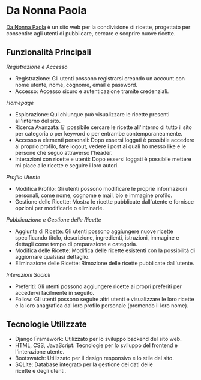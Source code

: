 # Da Nonna Paola

[Da Nonna Paola](https://danonnapaola.up.railway.app/) è un sito web per la condivisione di ricette, progettato per consentire agli utenti di pubblicare, cercare e scoprire nuove ricette.

## Funzionalità Principali

*Registrazione e Accesso*
- Registrazione: Gli utenti possono registrarsi creando un account con nome utente, nome, cognome, email e password.
- Accesso: Accesso sicuro e autenticazione tramite credenziali.

*Homepage*
- Esplorazione: Qui chiunque può visualizzare le ricette presenti all'interno del sito.
- Ricerca Avanzata: E' possibile cercare le ricette all'interno di tutto il sito per categoria o per keyword o per entrambe contemporaneamente.
- Accesso a elementi personali: Dopo essersi loggati è possibile accedere al proprio profilo, fare logout, vedere i post ai quali ho messo like e le persone che seguo attraverso l'header.
- Interazioni con ricette e utenti: Dopo essersi loggati è possibile mettere mi piace alle ricette e seguire i loro autori.

*Profilo Utente*
- Modifica Profilo: Gli utenti possono modificare le proprie informazioni personali, come nome, cognome e mail, bio e immagine profilo.
- Gestione delle Ricette: Mostra le ricette pubblicate dall'utente e fornisce opzioni per modificarle o eliminarle.


*Pubblicazione e Gestione delle Ricette*
- Aggiunta di Ricette: Gli utenti possono aggiungere nuove ricette specificando titolo, descrizione, ingredienti, istruzioni, immagine e dettagli come tempo di preparazione e categoria.
- Modifica delle Ricette: Modifica delle ricette esistenti con la possibilità di aggiornare qualsiasi dettaglio.
- Eliminazione delle Ricette: Rimozione delle ricette pubblicate dall'utente.

*Interazioni Sociali*
- Preferiti: Gli utenti possono aggiungere ricette ai propri preferiti per accedervi facilmente in seguito.
- Follow: Gli utenti possono seguire altri utenti e visualizzare le loro ricette e la loro anagrafica dal loro profilo personale (premendo il loro nome).

## Tecnologie Utilizzate

* Django Framework: Utilizzato per lo sviluppo backend del sito web.
* HTML, CSS, JavaScript: Tecnologie per lo sviluppo del frontend e l'interazione utente.
* Bootswatch: Utilizzato per il design responsivo e lo stile del sito.
* SQLite: Database integrato per la gestione dei dati delle ricette e degli utenti.
